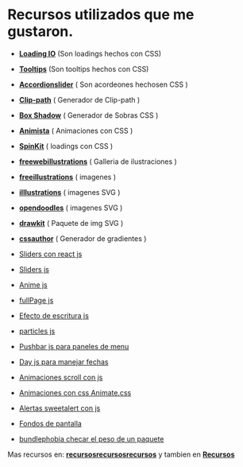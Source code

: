 # Recursos utilizados que me gustaron.

* [__Loading IO__](https://loading.io) (Son loadings hechos con CSS)

* [__Tooltips__](http://www.menucool.com/tooltip/css-tooltip) (Son tooltips hechos con CSS)

* [__Accordionslider__](https://accordionslider.com) ( Son acordeones hechosen CSS )

* [__Clip-path__](https://bennettfeely.com/clippy) ( Generador de Clip-path )

* [__Box Shadow__](https://cssboxshadow.com) ( Generador de Sobras CSS )

* [__Animista__](https://animista.net/play/basic) ( Animaciones con CSS )

* [__SpinKit__](https://github.com/tobiasahlin/SpinKit) ( loadings con CSS )

* [__freewebillustrations__](https://freewebillustrations.com/) ( Galleria de ilustraciones )
* [__freeillustrations__](https://freeillustrations.xyz/) ( imagenes )

* [__illlustrations__](https://illlustrations.co/) ( imagenes SVG )
* [__opendoodles__](https://www.opendoodles.com/) ( imagenes SVG )

* [__drawkit__](https://www.drawkit.io/) ( Paquete de img SVG )

* [__cssauthor__](https://cssauthor.com/the-best-gradient-generators-libraries/) ( Generador de gradientes )

* [Sliders con react js](https://react-slick.neostack.com/)
* [Sliders js](https://splidejs.com/)
* [Anime js](https://animejs.com/)
* [fullPage js](https://alvarotrigo.com/fullPage/)
* [Efecto de escritura js](https://mattboldt.com/demos/typed-js/)
* [particles js](https://vincentgarreau.com/particles.js/)
* [Pushbar js para paneles de menu](https://oncebot.github.io/pushbar.js/)
* [Day js para manejar fechas](https://day.js.org/)
* [Animaciones scroll con js](https://michalsnik.github.io/aos/)
* [Animaciones con css Animate.css](https://animate.style/)
* [Alertas sweetalert con js](https://sweetalert2.github.io/)
* [Fondos de pantalla](https://wallhaven.cc/)

* [bundlephobia checar el peso de un paquete](https://bundlephobia.com/)

Mas recursos en: [__recursosrecursosrecursos__](https://recursosrecursosrecursos.netlify.app/) y tambien en [__Recursos__](https:/notionwww.notion.so/Inspiraci-n-82f0a24e28d14d1fa911b7097f5a1c98)